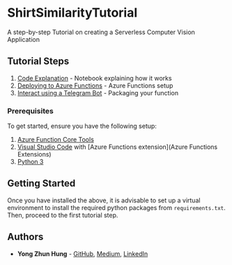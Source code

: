# ShirtSimilarityTutorial
A step-by-step Tutorial on creating a Serverless Computer Vision Application

## Tutorial Steps

1. [Code Explanation](https://github.com/zhunhung/ShirtSimilarityTutorial/tree/master/Notebook) - Notebook explaining how it works
2. [Deploying to Azure Functions](https://github.com/zhunhung/ShirtSimilarityTutorial/tree/master/FunctionProject) - Azure Functions setup
3. [Interact using a Telegram Bot](https://github.com/zhunhung/ShirtSimilarityTutorial/tree/master/TelegramBot) - Packaging your function

### Prerequisites

To get started, ensure you have the following setup:

1. [Azure Function Core Tools](https://docs.microsoft.com/en-us/azure/azure-functions/functions-run-local#v2)
2. [Visual Studio Code](https://code.visualstudio.com/) with [Azure Functions extension](Azure Functions Extensions)
3. [Python 3](https://www.python.org/downloads/release/python-374/)

## Getting Started

Once you have installed the above, it is advisable to set up a virtual environment to install the required python packages from `requirements.txt`. Then, proceed to the first tutorial step.

## Authors

* **Yong Zhun Hung** - [GitHub](https://github.com/zhunhung), [Medium](https://medium.com/@zhun), [LinkedIn](https://www.linkedin.com/in/zhunhung/)

